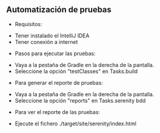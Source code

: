 ## Automatización de pruebas

* Requisitos:
- Tener instalado el IntelliJ IDEA
- Tener conexión a internet

* Pasos para ejecutar las pruebas:
- Vaya a la pestaña de Gradle en la derecha de la pantalla.
- Seleccione la opción "testClasses" en Tasks.build

* Para generar el reporte de pruebas:
- Vaya a la pestaña de Gradle en la derecha de la pantalla.
- Seleccione la opción "reports" en Tasks.serenity bdd

* Para ver el reporte de las pruebas:
- Ejecute el fichero ./target/site/serenity/index.html